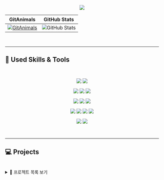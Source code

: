 <br>
<br>
<p align='center'>
    <img src="https://capsule-render.vercel.app/api?type=waving&color=90ee90&text=Learning,%20Growing,%20Creating&fontAlignY=50&fontColor=EEE4E1&fontSize=45&height=180&width=500&animation=fadeIn&borderRadius=30"/>
</p>

| GitAnimals | GitHub Stats |
|------------|-------------|
| [![GitAnimals](https://render.gitanimals.org/farms/letsgojh0810)](https://www.gitanimals.org/en_US?utm_medium=image&utm_source=letsgojh0810&utm_content=farm) | ![GitHub Stats](https://github-readme-stats.vercel.app/api?username=letsgojh0810&show_icons=true&theme=slateorange&size_weight=0&custom_title=Let's%20Go!&text_bold=true&card_width=500) |


<br>

---

## 🔨 Used Skills & Tools
<br>
<p align="center">
  <!-- Java & Spring Boot -->
  <img src="https://img.shields.io/badge/Java-007396?style=for-the-badge&logo=openjdk&logoColor=white"/>
  <img src="https://img.shields.io/badge/Spring Boot-6DB33F?style=for-the-badge&logo=spring-boot&logoColor=white"/>
</p>
<p align="center">
  <!-- Cloud & Containerization -->
  <img src="https://img.shields.io/badge/AWS-232F3E?style=for-the-badge&logo=amazonwebservices&logoColor=white"/>
  <img src="https://img.shields.io/badge/Kubernetes-326CE5?style=for-the-badge&logo=kubernetes&logoColor=white"/>
  <img src="https://img.shields.io/badge/Docker-2496ED?style=for-the-badge&logo=docker&logoColor=white"/>
</p>
<p align="center">
  <!-- ELK Stack -->
  <img src="https://img.shields.io/badge/Elasticsearch-005571?style=for-the-badge&logo=elasticsearch&logoColor=white"/>
  <img src="https://img.shields.io/badge/Logstash-005571?style=for-the-badge&logo=logstash&logoColor=white"/>
  <img src="https://img.shields.io/badge/Kibana-005571?style=for-the-badge&logo=kibana&logoColor=white"/>
</p>
<p align="center">
  <!-- DevOps & Database -->
  <img src="https://img.shields.io/badge/MySQL-4479A1?style=for-the-badge&logo=mysql&logoColor=white"/>
  <img src="https://img.shields.io/badge/oracle-F80000?style=for-the-badge&logo=oracle&logoColor=white">
  <img src="https://img.shields.io/badge/postgresql-31648c?style=for-the-badge&logo=postgresql&logoColor=white">
  <img src="https://img.shields.io/badge/firebase-a08021?style=for-the-badge&logo=firebase&logoColor=ffcd34">
</p>
<p align="center">
  <img src="https://img.shields.io/badge/Linux-FCC624?style=for-the-badge&logo=linux&logoColor=black"/>
  <img src="https://img.shields.io/badge/Git-F05032?style=for-the-badge&logo=git&logoColor=white"/>
</p>


<br>

---

## 💻 Projects
<br>

<details>
<summary>🔽 프로젝트 목록 보기</summary>

| No | 프로젝트 이름 | 설명 | 주요 기술 | 참여<br> 인원 | 링크 | 날짜 |
|----|---------------|------|-----------|----------|------|------|
| 1  | **맛집 탐색 앱(kotlin)** | 카카오맵 API 기반 주변 맛집 탐색 어플| Android Studio, Kotlin, Kakao Map API, Login API | &nbsp;👩‍👩‍👧‍👦<br>(4명)| [Link](https://github.com/marha-hwang/eater) | 2022.04.01 |
| 2  | **학생 정보 관리 시스템** | 학생들을 위한 정보 관리 시스템 학생들의 기본 정보, 목표, 스터디 희망 분야 등을 관리하고, 등하교 메이트 매칭 기능을 제공 | STS4, Java, Maven, DBeaver, mySql, BCrypt, JDBC, lombok| &nbsp;👩‍👩‍👧‍👦<br>(4명) | [Link](https://github.com/letsgojh0810/WooriInfo) | 2025.01.10 |
| 3  | **정규식 고도화** | 정규식(Regular Expression, RegEx) 고도화를 위한 주식 거래 시스템 데이터베이스 설계 | ElasticSearch, Logstash, Kibana, mySql| &nbsp;👩‍👩‍👧‍👦<br>(4명) | [Link](https://github.com/letsgojh0810/RegularExpression_E-Quiet) | 2025.01.17 |
| 4  | **Automating Weather Data** | ELK 기반 Pipeline 시스템 구축, 실시간 날씨 데이터 수집 및 시각화 서비스 | ElasticSearch, Logstash, Kibana, mySql, DBeaver | &nbsp;👩‍👩‍👧‍👦<br>(4명) | [Link](https://github.com/letsgojh0810/weather) | 2025.01.21 |
| 5  | **실 금융 데이터 시각화** | Ubuntu에서의 ELK Stack 설치 및 실 금융 데이터를 기반한 Kibana 시각화  | ElasticSearch, Logstash, Kibana, Ubuntu, mobaxterm | &nbsp;👩‍👩‍👧‍👦<br>(4명) | [Link](https://github.com/letsgojh0810/wooridata) | 2025.01.24 |

---

<br>
<br>
<p align='center'>
    <img src="https://capsule-render.vercel.app/api?type=waving&color=9fc5e8&text=Thank%20You&fontAlignY=50&fontColor=EEE4E1&fontSize=45&height=180&width=500&animation=fadeIn&borderRadius=30&section=footer"/>
</p>
<!-- [![Top Langs](https://github-readme-stats.vercel.app/api/top-langs/?username=letsgojh0810)](https://github.com/letsgojh0810/github-readme-stats) -->

<!---
lalalarr/lalalarr is a ✨ special ✨ repository because its `README.md` (this file) appears on your GitHub profile.
You can click the Preview link to take a look at your changes.
--->

